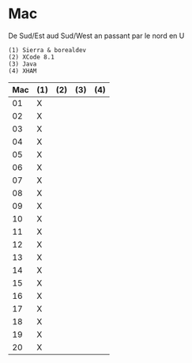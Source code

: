 # Mac

De Sud/Est aud Sud/West an passant par le nord en U

```
(1) Sierra & borealdev
(2) XCode 8.1
(3) Java
(4) XHAM
```

| Mac |(1)|(2)|(3)|(4)|  
|-----|---|---|---|---|  
|  01 | X |   |   |   |  
|  02 | X |   |   |   |
|  03 | X |   |   |   |
|  04 | X |   |   |   |
|  05 | X |   |   |   |
|  06 | X |   |   |   |
|  07 | X |   |   |   |
|  08 | X |   |   |   |
|  09 | X |   |   |   |
|  10 | X |   |   |   |
|  11 | X |   |   |   |
|  12 | X |   |   |   |
|  13 | X |   |   |   |
|  14 | X |   |   |   |
|  15 | X |   |   |   |
|  16 | X |   |   |   |
|  17 | X |   |   |   |
|  18 | X |   |   |   |
|  19 | X |   |   |   |
|  20 | X |   |   |   |



